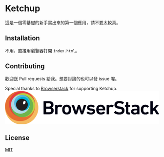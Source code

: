 # Ketchup

這是一個零基礎的新手寫出來的第一個應用，請不要太較真。

## Installation

不用，直接用瀏覽器打開 `index.html`。

## Contributing

歡迎送 Pull requests 給我。想要討論的也可以發 issue 喔。

Special thanks to [Browserstack](https://www.browserstack.com/) for supporting Ketchup.
![](images/Browserstack-logo@2x.png)

## License
[MIT](https://choosealicense.com/licenses/mit/)

